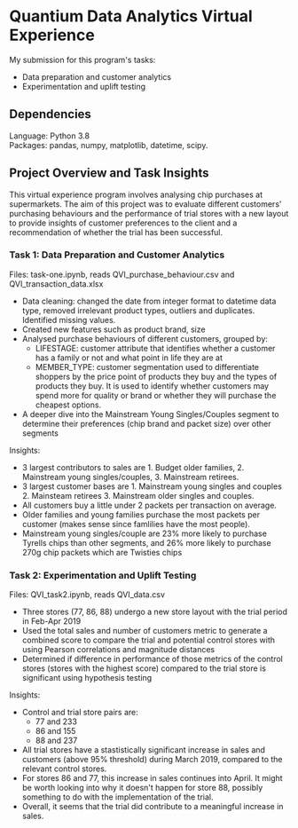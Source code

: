 # Quantium Data Analytics Virtual Experience

My submission for this program's tasks:
- Data preparation and customer analytics
- Experimentation and uplift testing

## Dependencies
Language: Python 3.8 \
Packages: pandas, numpy, matplotlib, datetime, scipy.

## Project Overview and Task Insights
This virtual experience program involves analysing chip purchases at supermarkets.
The aim of this project was to evaluate different customers' purchasing behaviours and the performance of trial stores with a new layout to provide insights of customer preferences to the client and a recommendation of whether the trial has been successful.

### Task 1: Data Preparation and Customer Analytics
Files: task-one.ipynb, reads QVI_purchase_behaviour.csv and QVI_transaction_data.xlsx
- Data cleaning: changed the date from integer format to datetime data type, removed irrelevant product types, outliers and duplicates. Identified missing values.
- Created new features such as product brand, size
- Analysed purchase behaviours of different customers, grouped by:
  - LIFESTAGE: customer attribute that identifies whether a customer has a family or not and what point in life they are at
  - MEMBER_TYPE: customer segmentation used to differentiate shoppers by the price point of products they buy and the types of products they buy. It is used to identify whether customers may spend more for quality or brand or whether they will purchase the cheapest options.
- A deeper dive into the Mainstream Young Singles/Couples segment to determine their preferences (chip brand and packet size) over other segments

Insights:
- 3 largest contributors to sales are 1. Budget older families, 2. Mainstream young singles/couples, 3. Mainstream retirees.
- 3 largest customer bases are 1. Mainstream young singles and couples 2. Mainsteam retirees 3. Mainstream older singles and couples.
- All customers buy a little under 2 packets per transaction on average.
- Older families and young families purchase the most packets per customer (makes sense since famlilies have the most people).
- Mainstream young singles/couple are 23% more likely to purchase Tyrells chips than other segments, and 26% more likely to purchase 270g chip packets which are Twisties chips

### Task 2: Experimentation and Uplift Testing
Files: QVI_task2.ipynb, reads QVI_data.csv
- Three stores (77, 86, 88) undergo a new store layout with the trial period in Feb-Apr 2019
- Used the total sales and number of customers metric to generate a combined score to compare the trial and potential control stores with using Pearson correlations and magnitude distances
- Determined if difference in performance of those metrics of the control stores (stores with the highest score) compared to the trial store is significant using hypothesis testing

Insights:
- Control and trial store pairs are:
  - 77 and 233
  - 86 and 155
  - 88 and 237
- All trial stores have a stastistically significant increase in sales and customers (above 95% threshold) during March 2019, compared to the relevant control stores.
- For stores 86 and 77, this increase in sales continues into April. It might be worth looking into why it doesn't happen for store 88, possibly something to do with the implementation of the trial.
- Overall, it seems that the trial did contribute to a meaningful increase in sales.
